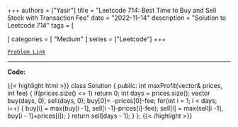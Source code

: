 
+++
authors = ["Yasir"]
title = "Leetcode 714: Best Time to Buy and Sell Stock with Transaction Fee"
date = "2022-11-14"
description = "Solution to Leetcode 714"
tags = [
    
]
categories = [
    "Medium"
]
series = ["Leetcode"]
+++



[`Problem Link`](https://leetcode.com/problems/best-time-to-buy-and-sell-stock-with-transaction-fee/description/)

---

**Code:**

{{< highlight html >}}
class Solution {
public:
    int maxProfit(vector<int>& prices, int fee) {
        if(prices.size() <= 1) return 0;
        int days = prices.size();
        vector<int> buy(days, 0), sell(days, 0);
        buy[0]= -prices[0]-fee;
        for(int i = 1; i < days; i++) {
            buy[i] = max(buy[i -1], sell[i -1]-prices[i]-fee);
            sell[i] = max(sell[i -1], buy[i - 1]+prices[i]);
        }
        return sell[days - 1];
    }
};
{{< /highlight >}}

